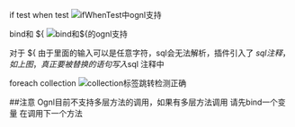 if test when test
![ifWhenTest中ognl支持](https://gitee.com/gejun123456/MyBatisCodeHelper-Pro/raw/master/screenshots/ifWhenTest中ognl支持.gif)

bind和 ${
![bind和${的ognl支持](https://gitee.com/gejun123456/MyBatisCodeHelper-Pro/raw/master/screenshots/bind和${的ognl支持.gif)

对于 ${ 由于里面的输入可以是任意字符，sql会无法解析，插件引入了 $sql注释，如上图，真正要被替换的语句写入$sql 注释中

foreach collection
![collection标签跳转检测正确](https://gitee.com/gejun123456/MyBatisCodeHelper-Pro/raw/master/screenshots/collection标签跳转检测正确.gif)


##注意 
Ognl目前不支持多层方法的调用，如果有多层方法调用 请先bind一个变量 在调用下一个方法
